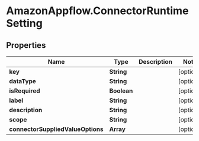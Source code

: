 # AmazonAppflow.ConnectorRuntimeSetting

## Properties

Name | Type | Description | Notes
------------ | ------------- | ------------- | -------------
**key** | **String** |  | [optional] 
**dataType** | **String** |  | [optional] 
**isRequired** | **Boolean** |  | [optional] 
**label** | **String** |  | [optional] 
**description** | **String** |  | [optional] 
**scope** | **String** |  | [optional] 
**connectorSuppliedValueOptions** | **Array** |  | [optional] 


